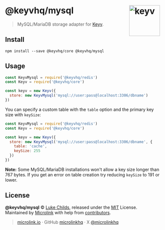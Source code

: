 # @keyvhq/mysql [<img width="100" align="right" src="https://keyvhq.js.org/media/logo-sunset.svg" alt="keyv">](https://github.com/microlinkhq/keyv/packages/mysql)

> MySQL/MariaDB storage adapter for [Keyv](https://github.com/microlinkhq/keyv).

## Install

```shell
npm install --save @keyvhq/core @keyvhq/mysql
```

## Usage

```js
const KeyvMysql = require('@keyvhq/redis')
const Keyv = require('@keyvhq/core')

const keyv = new Keyv({
  store: new KeyvMysql('mysql://user:pass@localhost:3306/dbname')
})
```

You can specify a custom table with the `table` option and the primary key size with `keySize`:

```js
const KeyvMysql = require('@keyvhq/redis')
const Keyv = require('@keyvhq/core')

const keyv = new Keyv({
  store: new KeyvMysql('mysql://user:pass@localhost:3306/dbname', {
    table: 'cache',
    keySize: 255
  })
})
```

**Note:** Some MySQL/MariaDB installations won't allow a key size longer than 767 bytes. If you get an error on table creation try reducing `keySize` to 191 or lower.

## License

**@keyvhq/mysql** © [Luke Childs](https://lukechilds.co), released under the [MIT](https://github.com/microlinkhq/keyvhq/blob/master/LICENSE.md) License.<br/>
Maintained by [Microlink](https://microlink.io) with help from [contributors](https://github.com/microlinkhq/keyvhq/contributors).

> [microlink.io](https://microlink.io) · GitHub [microlinkhq](https://github.com/microlinkhq) · X [@microlinkhq](https://x.com/microlinkhq)

